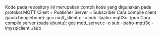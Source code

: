 Kode pada repository ini merupakan contoh kode yang digunakan pada protokol MQTT
Client = Publisher
Server = Subscriber
Cara compile client (pada beaglebone): gcc mqtt_client.c -o pub -lpaho-mqtt3c
                                       ./pub
Cara compile server (pada ubuntu): gcc mqtt_server.c -o sub -lpaho-mqtt3c -lmysqlclient
                                   ./sub
